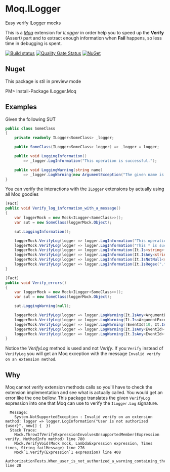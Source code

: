 # Moq.ILogger
Easy verify ILogger mocks

This is a [*Moq*](https://github.com/Moq/moq4/wiki/Quickstart) extension for *ILogger* in order help you to speed up the **Verify** (Assert) part and to extract enough information when **Fail** happens, so less time in debugging is spent.

[![Build status](https://ci.appveyor.com/api/projects/status/iixn0pkeuuov1rwb/branch/master?svg=true)](https://ci.appveyor.com/project/adrianiftode/moq-ilogger/branch/master)
[![Quality Gate Status](https://sonarcloud.io/api/project_badges/measure?project=Moq.ILogger&metric=alert_status)](https://sonarcloud.io/dashboard?id=Moq.ILogger)
[![NuGet](https://img.shields.io/nuget/v/ILogger.Moq.svg)](https://www.nuget.org/packages/ILogger.Moq)

## Nuget
This package is stil in preview mode

PM&gt; Install-Package ILogger.Moq

## Examples

Given the following SUT
```csharp
public class SomeClass
{
    private readonly ILogger<SomeClass> _logger;

    public SomeClass(ILogger<SomeClass> logger) => _logger = logger;

    public void LoggingInformation()
        => _logger.LogInformation("This operation is successful.");

    public void LoggingWarning(string name)
        => _logger.LogWarning(new ArgumentException("The given name is not ok", nameof(name)), "This operation failed, but let's log an warning only");
}
```

You can verify the interactions with the `ILogger` extensions by actually using all Moq goodies

```csharp
[Fact]
public void Verify_log_information_with_a_message()
{
    var loggerMock = new Mock<ILogger<SomeClass>>();
    var sut = new SomeClass(loggerMock.Object);

    sut.LoggingInformation();

    loggerMock.VerifyLog(logger => logger.LogInformation("This operation is successful."));
    loggerMock.VerifyLog(logger => logger.LogInformation("This * is successful."));
    loggerMock.VerifyLog(logger => logger.LogInformation(It.Is<string>(msg => msg.Length > 5)));
    loggerMock.VerifyLog(logger => logger.LogInformation(It.IsAny<string>()));
    loggerMock.VerifyLog(logger => logger.LogInformation(It.IsNotNull<string>()));
    loggerMock.VerifyLog(logger => logger.LogInformation(It.IsRegex(".*")));
}
```

```csharp
[Fact]
public void Verify_errors()
{
    var loggerMock = new Mock<ILogger<SomeClass>>();
    var sut = new SomeClass(loggerMock.Object);

    sut.LoggingWarning(null);

    loggerMock.VerifyLog(logger => logger.LogWarning(It.IsAny<ArgumentException>(), It.IsAny<string>()));
    loggerMock.VerifyLog(logger => logger.LogWarning(It.Is<ArgumentException>(ex => ex.ParamName == "name"), "*failed*"));
    loggerMock.VerifyLog(logger => logger.LogWarning((EventId)10, It.IsAny<ArgumentException>(), "*failed*"));
    loggerMock.VerifyLog(logger => logger.LogWarning(It.IsAny<EventId>(), It.IsAny<ArgumentException>(), "*failed*"));
    loggerMock.VerifyLog(logger => logger.LogWarning(It.IsAny<EventId>(), new ArgumentException("The given name is not ok", "name"), "*failed*"));
}
```

Notice the *VerifyLog* method is used and not *Verify*. If you `Verify` instead of `VerifyLog` you will get an Moq exception with the message `Invalid verify on an extension method`.

## Why
Moq cannot verify extension methods calls so you'll have to check the extension implementation and see what is actually called.
You would get an error like the one bellow.
This package translates the given `VerifyLog` expression into one that Moq can use to verify the `ILogger.Log` signature.
```
  Message: 
    System.NotSupportedException : Invalid verify on an extension method: logger => logger.LogInformation("User is not authorized {user}", new[] {  })
  Stack Trace: 
    Mock.ThrowIfVerifyExpressionInvolvesUnsupportedMember(Expression verify, MethodInfo method) line 780
    Mock.VerifyVoid(Mock mock, LambdaExpression expression, Times times, String failMessage) line 276
    Mock`1.Verify(Expression`1 expression) line 408
    AuthorizationTests.When_user_is_not_authorized_a_warning_containing_the_user_identity_is_logged() line 28
```
